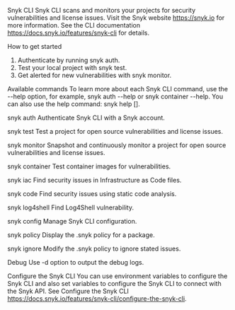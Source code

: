 
Snyk CLI
  Snyk CLI scans and monitors your projects for security vulnerabilities and license issues.
  Visit the Snyk website https://snyk.io for more information. See the CLI documentation
  https://docs.snyk.io/features/snyk-cli for details.

How to get started
  1. Authenticate by running snyk auth.
  2. Test your local project with snyk test.
  3. Get alerted for new vulnerabilities with snyk monitor.

Available commands
  To learn more about each Snyk CLI command, use the --help option, for example, snyk auth --help or
  snyk container --help. You can also use the help command: snyk help [<COMMAND>].

  snyk auth
    Authenticate Snyk CLI with a Snyk account.

  snyk test
    Test a project for open source vulnerabilities and license issues.

  snyk monitor
    Snapshot and continuously monitor a project for open source vulnerabilities and license issues.

  snyk container
    Test container images for vulnerabilities.

  snyk iac
    Find security issues in Infrastructure as Code files.

  snyk code
    Find security issues using static code analysis.

  snyk log4shell
    Find Log4Shell vulnerability.

  snyk config
    Manage Snyk CLI configuration.

  snyk policy
    Display the .snyk policy for a package.

  snyk ignore
    Modify the .snyk policy to ignore stated issues.

Debug
  Use -d option to output the debug logs.

Configure the Snyk CLI
  You can use environment variables to configure the Snyk CLI and also set variables to configure the
  Snyk CLI to connect with the Snyk API. See Configure the Snyk CLI
  https://docs.snyk.io/features/snyk-cli/configure-the-snyk-cli.

